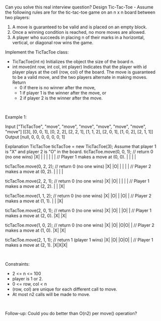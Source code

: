 Can you solve this real interview question? Design Tic-Tac-Toe - Assume the following rules are for the tic-tac-toe game on an n x n board between two players:

 1. A move is guaranteed to be valid and is placed on an empty block.
 2. Once a winning condition is reached, no more moves are allowed.
 3. A player who succeeds in placing n of their marks in a horizontal, vertical, or diagonal row wins the game.

Implement the TicTacToe class:

 * TicTacToe(int n) Initializes the object the size of the board n.
 * int move(int row, int col, int player) Indicates that the player with id player plays at the cell (row, col) of the board. The move is guaranteed to be a valid move, and the two players alternate in making moves. Return
   * 0 if there is no winner after the move,
   * 1 if player 1 is the winner after the move, or
   * 2 if player 2 is the winner after the move.

 

Example 1:


Input
["TicTacToe", "move", "move", "move", "move", "move", "move", "move"]
[[3], [0, 0, 1], [0, 2, 2], [2, 2, 1], [1, 1, 2], [2, 0, 1], [1, 0, 2], [2, 1, 1]]
Output
[null, 0, 0, 0, 0, 0, 0, 1]

Explanation
TicTacToe ticTacToe = new TicTacToe(3);
Assume that player 1 is "X" and player 2 is "O" in the board.
ticTacToe.move(0, 0, 1); // return 0 (no one wins)
|X| | |
| | | |    // Player 1 makes a move at (0, 0).
| | | |

ticTacToe.move(0, 2, 2); // return 0 (no one wins)
|X| |O|
| | | |    // Player 2 makes a move at (0, 2).
| | | |

ticTacToe.move(2, 2, 1); // return 0 (no one wins)
|X| |O|
| | | |    // Player 1 makes a move at (2, 2).
| | |X|

ticTacToe.move(1, 1, 2); // return 0 (no one wins)
|X| |O|
| |O| |    // Player 2 makes a move at (1, 1).
| | |X|

ticTacToe.move(2, 0, 1); // return 0 (no one wins)
|X| |O|
| |O| |    // Player 1 makes a move at (2, 0).
|X| |X|

ticTacToe.move(1, 0, 2); // return 0 (no one wins)
|X| |O|
|O|O| |    // Player 2 makes a move at (1, 0).
|X| |X|

ticTacToe.move(2, 1, 1); // return 1 (player 1 wins)
|X| |O|
|O|O| |    // Player 1 makes a move at (2, 1).
|X|X|X|


 

Constraints:

 * 2 <= n <= 100
 * player is 1 or 2.
 * 0 <= row, col < n
 * (row, col) are unique for each different call to move.
 * At most n2 calls will be made to move.

 

Follow-up: Could you do better than O(n2) per move() operation?